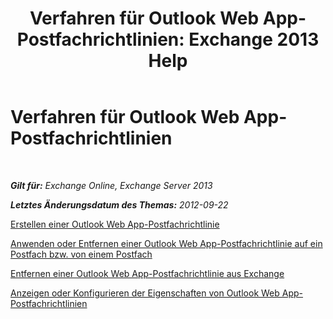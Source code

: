 ﻿---
title: 'Verfahren für Outlook Web App-Postfachrichtlinien: Exchange 2013 Help'
TOCTitle: Verfahren für Outlook Web App-Postfachrichtlinien
ms:assetid: 2f9fc960-6d0b-472a-a81a-6d8b629b4d5d
ms:mtpsurl: https://technet.microsoft.com/de-de/library/JJ674295(v=EXCHG.150)
ms:contentKeyID: 50475409
ms.date: 04/24/2018
mtps_version: v=EXCHG.150
ms.translationtype: HT
---

# Verfahren für Outlook Web App-Postfachrichtlinien

 

_**Gilt für:** Exchange Online, Exchange Server 2013_

_**Letztes Änderungsdatum des Themas:** 2012-09-22_

[Erstellen einer Outlook Web App-Postfachrichtlinie](https://review.docs.microsoft.com/de-de/exchange/clients-and-mobile-in-exchange-online/outlook-on-the-web/create-outlook-web-app-mailbox-policy)

[Anwenden oder Entfernen einer Outlook Web App-Postfachrichtlinie auf ein Postfach bzw. von einem Postfach](https://review.docs.microsoft.com/de-de/exchange/clients-and-mobile-in-exchange-online/outlook-on-the-web/apply-or-remove-outlook-web-app-mailbox-policy)

[Entfernen einer Outlook Web App-Postfachrichtlinie aus Exchange](remove-an-outlook-web-app-mailbox-policy-from-exchange-exchange-2013-help.md)

[Anzeigen oder Konfigurieren der Eigenschaften von Outlook Web App-Postfachrichtlinien](https://review.docs.microsoft.com/de-de/exchange/clients-and-mobile-in-exchange-online/outlook-on-the-web/configure-outlook-web-app-mailbox-policy-properties)

